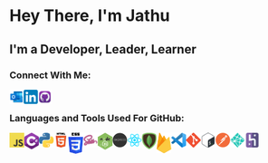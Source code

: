 # Hey There, I'm Jathu
## I'm a Developer, Leader, Learner

### Connect With Me:

[<img align="left" alt="Email" width="25px" src="./assets/outlook.png" />](mailto:jtheiv@outlook.com)
[<img align="left" alt="LinkedIn" width="25px" src="./assets/linkedin.png" />](https://www.linkedin.com/in/jathurshan-t)
[<img align="left" alt="GitHub" width="25px" src="./assets/github.png" />](https://github.com/jath-git?tab=repositories)

<br/>

### Languages and Tools Used For GitHub:

<img align="left" alt="JavaScript" width="26px" src="./assets/javascript.png" />
<img align="left" alt="C-sharp" width="26px" src="./assets/c-sharp.png" />
<img align="left" alt="Python" width="26px" src="./assets/python.png" />
<img align="left" alt="HTML5" width="26px" src="./assets/html.png" />
<img align="left" alt="CSS3" width="26px" src="./assets/css.png" />
<img align="left" alt="Sass" width="26px" src="./assets/sass.png" />
<img align="left" alt="Node.js" width="26px" src="./assets/node.png" />
<img align="left" alt="Express" width="26px" src="./assets/express.png" />
<img align="left" alt="React" width="26px" src="./assets/react.png" />
<img align="left" alt="MongoDB" width="26px" src="./assets/mongodb.png" />
<img align="left" alt="Firebase" width="26px" src="./assets/firebase.png" />
<img align="left" alt="Visual Studio Code" width="26px" src="./assets/vscode.png" />
<img align="left" alt="Git" width="26px" src="./assets/git.png" />
<img align="left" alt="Bash" width="26px" src="./assets/bash.png" />
<img align="left" alt="Postman" width="26px" src="./assets/postman.png" />
<img align="left" alt="Netlify" width="26px" src="./assets/netlify.png" />
<img align="left" alt="Heroku" width="26px" src="./assets/heroku.png" />
